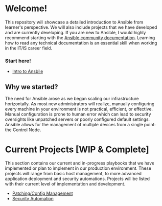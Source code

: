 # Welcome!
This repository will showcase a detailed introduction to Ansible from learner's perspective. We will also include projects that we have developed and are currently developing. If you are new to Ansible, I would highly recommend starting with the [Ansible community documentation](https://docs.ansible.com/). Learning how to read any technical documentation is an essential skill when working in the IT/IS career field.
### Start here!
* [Intro to Ansbile](https://github.com/Kuiiper/ansible/blob/main/Ansible%20Overview.md)

## Why we started?
The need for Ansible arose as we began scaling our infrastructure horizontally. As most new administrators will realize, manually configuring every machine in your environment is not practical, efficient, or effective. Manual configuration is prone to human error which can lead to security oversights like unpatched servers or poorly configured default settings. Ansible allows for the management of multiple devices from a single point: the Control Node.

# Current Projects [WIP & Complete]
This section contains our current and in-progress playbooks that we have implemented or plan to implement in our production environment. These projects will range from basic host management, to more advanced application deployment and security automations. Projects will be listed with their current level of implementation and development.

* [Patching/Config Management](https://github.com/Kuiiper/ansible/blob/main/Patching.md)
* [Security Automation](https://github.com/Kuiiper/ansible/blob/main/Security%20Automations.md)
